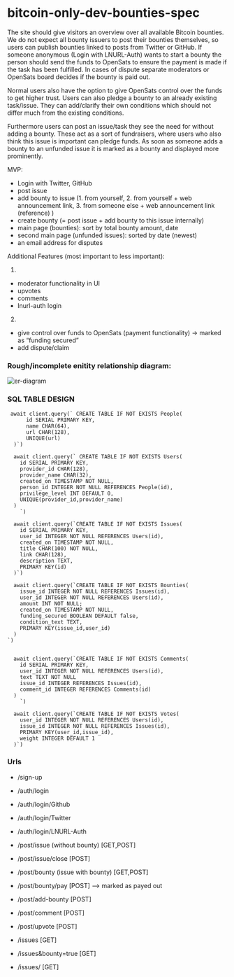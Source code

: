 # bitcoin-only-dev-bounties-spec
The site should give visitors an overview over all available Bitcoin bounties. We do not expect all bounty issuers to post their bounties themselves, so users can publish bounties linked to posts from Twitter or GitHub. If someone anonymous (Login with LNURL-Auth) wants to start a bounty the person should send the funds to OpenSats to ensure the payment is made if the task has been fulfilled. In cases of dispute separate moderators or OpenSats board decides if the bounty is paid out. 

Normal users also have the option to give OpenSats control over the funds to get higher trust. Users can also pledge a bounty to an already existing task/issue. They can add/clarify their own conditions which should not differ much from the existing conditions.

Furthermore users can post an issue/task they see the need for without adding a bounty. These act as a sort of fundraisers, where users who also think this issue is important can pledge funds. As soon as someone adds a bounty to an unfunded issue it is marked as a bounty and displayed more prominently. 


MVP:
- Login with Twitter, GitHub
- post issue
- add bounty to issue (1. from yourself, 2. from yourself + web announcement link, 3. from someone else + web announcement link (reference) )
- create bounty (= post issue + add bounty to this issue internally)
- main page (bounties): sort by total bounty amount, date
- second main page (unfunded issues): sorted by date (newest)
- an email address for disputes

Additional Features (most important to less important):

1)
- moderator functionality in UI
- upvotes 
- comments
- lnurl-auth login

2)
- give control over funds to OpenSats (payment functionality) → marked as “funding secured” 
- add dispute/claim 

### Rough/incomplete enitity relationship diagram:

![er-diagram](https://user-images.githubusercontent.com/24638508/121535868-d3f92d00-ca02-11eb-9d9e-10c0af5dd9b6.png)

### SQL TABLE DESIGN
```
 await client.query(` CREATE TABLE IF NOT EXISTS People(
      id SERIAL PRIMARY KEY,
      name CHAR(64),
      url CHAR(128),
      UNIQUE(url)
  )`)

  await client.query(` CREATE TABLE IF NOT EXISTS Users(
    id SERIAL PRIMARY KEY,
    provider_id CHAR(128),
    provider_name CHAR(32),
    created_on TIMESTAMP NOT NULL,
    person_id INTEGER NOT NULL REFERENCES People(id),
    privilege_level INT DEFAULT 0,
    UNIQUE(provider_id,provider_name)
  )
    `)

  await client.query(`CREATE TABLE IF NOT EXISTS Issues(
    id SERIAL PRIMARY KEY,
    user_id INTEGER NOT NULL REFERENCES Users(id),
    created_on TIMESTAMP NOT NULL,
    title CHAR(100) NOT NULL,
    link CHAR(128),
    description TEXT,
    PRIMARY KEY(id)
  )`)

  await client.query(`CREATE TABLE IF NOT EXISTS Bounties(
    issue_id INTEGER NOT NULL REFERENCES Issues(id),
    user_id INTEGER NOT NULL REFERENCES Users(id),
    amount INT NOT NULL;
    created_on TIMESTAMP NOT NULL,
    funding_secured BOOLEAN DEFAULT false,
    condition_text TEXT,
    PRIMARY KEY(issue_id,user_id)
  )
`)


  await client.query(`CREATE TABLE IF NOT EXISTS Comments(
    id SERIAL PRIMARY KEY,
    user_id INTEGER NOT NULL REFERENCES Users(id),
    text TEXT NOT NULL
    issue_id INTEGER REFERENCES Issues(id),
    comment_id INTEGER REFERENCES Comments(id)
  )
    `)

  await client.query(`CREATE TABLE IF NOT EXISTS Votes(
    user_id INTEGER NOT NULL REFERENCES Users(id),
    issue_id INTEGER NOT NULL REFERENCES Issues(id),
    PRIMARY KEY(user_id,issue_id),
    weight INTEGER DEFAULT 1
  )`)
```

### Urls
- /sign-up
- /auth/login 
- /auth/login/Github
- /auth/login/Twitter
- /auth/login/LNURL-Auth

- /post/issue (without bounty) [GET,POST]
- /post/issue/close [POST]
- /post/bounty (issue with bounty) [GET,POST]
- /post/bounty/pay [POST] --> marked as payed out
- /post/add-bounty [POST]
- /post/comment [POST]
- /post/upvote [POST]

- /issues [GET]
- /issues&bounty=true [GET]
- /issues/<id> [GET]
